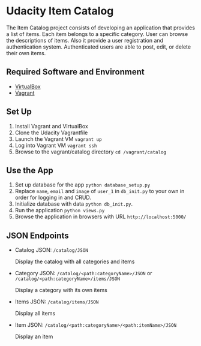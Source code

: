 # Udacity Item Catalog
The Item Catalog project consists of developing an application that provides a list of items. Each item belongs to a specific category. User can browse the descriptions of items. Also it provide a user registration and authentication system. Authenticated users are able to post, edit, or delete their own items.

## Required Software and Environment
- [VirtualBox](https://www.virtualbox.org/)
- [Vagrant](https://www.vagrantup.com/)

## Set Up
1. Install Vagrant and VirtualBox
2. Clone the Udacity Vagrantfile
3. Launch the Vagrant VM `vagrant up`
4. Log into Vagrant VM `vagrant ssh`
4. Browse to the vagrant/catalog directory `cd /vagrant/catalog`

## Use the App
1. Set up database for the app `python database_setup.py`
2. Replace `name`, `email` and `image` of `user_1` in `db_init.py` to your own in order for logging in and CRUD.
3. Initialize database with data `python db_init.py`.
4. Run the application `python views.py`
5. Browse the application in browsers with URL
`http://localhost:5000/`

## JSON Endpoints
- Catalog JSON: `/catalog/JSON`
    
    Display the catalog with all categories and items
- Category JSON: `/catalog/<path:categoryName>/JSON` or `/catalog/<path:categoryName>/items/JSON`

    Display a category with its own items
- Items JSON: `/catalog/items/JSON`
    
    Display all items
- Item JSON: `/catalog/<path:categoryName>/<path:itemName>/JSON`
    
    Display an item
